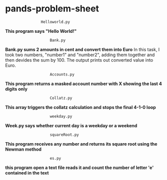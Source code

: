 # pands-problem-sheet

                    Helloworld.py

**This program says "Hello World!"**

                        Bank.py 

**Bank.py sums 2 amounts in cent and convert them into Euro**
In this task, I took two numbers, "number1" and "number2", adding them together and then devides the sum by 100. The output prints out converted value into Euro.

                        Accounts.py 

**This program returns a masked account number with X showing the last 4 digits only**

                        Collatz.py 

**This array triggers the collatz calculation and stops the final 4-1-0 loop**

                        weekday.py 

**Week.py says whether current day is a weekday or a weekend**

                        squareRoot.py 

**This program receives any number and returns its square root using the Newman method**

                        es.py 

**this program open a text file reads it and count the number of letter 'e' contained in the text**